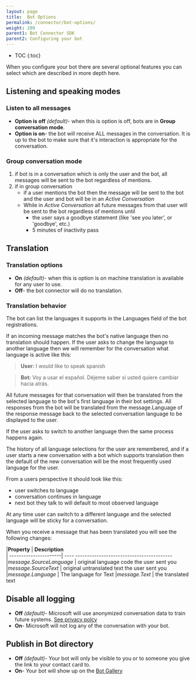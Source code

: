 ```yaml
---
layout: page
title:  Bot Options
permalink: /connector/bot-options/
weight: 209
parent1: Bot Connector SDK
parent2: Configuring your bot
---
```


* TOC
{:toc}

When you configure your bot there are several optional features you can select which are described in more depth here.

## Listening and speaking modes

### Listen to all messages
* **Option is off** *(default)*-  when this is option is off, bots are in **Group conversation mode**. 
* **Option is on**-  the bot will receive ALL messages in the conversation.  It is up to the bot
 to make sure that it's interaction is appropriate for the conversation.


### Group conversation mode 
1. if bot is in a conversation which is only the user and the bot, all messages will be sent to the bot regardless of mentions.
2. if in group conversation
    * if a user mentions the bot then the message will be sent to the bot and the user and bot will be in an *Active Conversation*
    * While in *Active Conversation* all future messages from that user will be sent to the bot regardless of mentions until
        * the user says a goodbye statement (like 'see you later', or 'goodbye', etc.) 
        * 5 minutes of inactivity pass
 
## Translation

### Translation options
* **On** *(default)*-  when this is option is on machine translation is available for any user to use. 
* **Off**-  the bot connector will do no translation.


### Translation behavior
The bot can list the languages it supports in the Languages field of the bot registrations. 

If an incoming message matches the bot's native language then no translation should happen. 
If the user asks to change the language to another language then we will remember for the conversation what language is active like this:

> **User:** I would like to speak spanish

> **Bot:** Voy a usar el español. Déjeme saber si usted quiere cambiar hacia atrás.

All future messages for that conversation will then be translated from the selected language to the bot's first language in their
bot settings.  All responses from the bot will be translated from the message.Language of the response message back to the 
selected conversation language to be displayed to the user. 

If the user asks to switch to another language then the same process happens again. 

The history of all language selections for the user are remembered, and if a user starts a new conversation with a bot
which supports translation then the default of the new conversation will be the most frequently used language for the user.

From a users perspective it should look like this:

* user switches to language 
* conversation continues in language
* next bot they talk to will default to most observed language 

At any time user can switch to a different language and the selected language will be sticky for a conversation.

When you receive a message that has been translated you will see the following changes:

|**Property**               | **Description**                                   
| ----------------------| ---- -----------------------------------------
|*message.SourceLanguage* | original language code the user sent you      
|*message.SourceText*    | original untranslated text the user sent you  
|*message.Language*      | The language for Text 
|*message.Text*          | the translated text                 


## Disable all logging
* **Off** *(default)*- Microsoft will use anonymized conversation data to train future systems. [See privacy polcy](link) 
* **On**- Microsoft will not log any of the conversation with your bot.


## Publish in Bot directory
* **Off** *(default)*- Your bot will only be visible to you or to someone you give the link to your contact card to. 
* **On**- Your bot will show up on the [Bot Gallery](https://bots.botframework.com)

